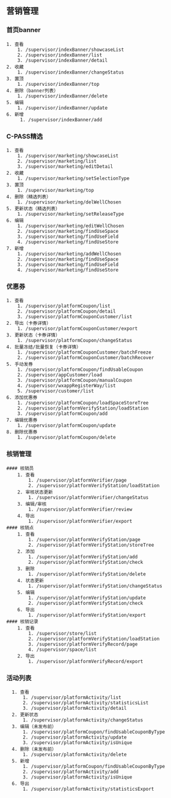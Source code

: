 ## 营销管理
  ### 首页banner
    1. 查看
        1. /supervisor/indexBanner/showcaseList
        2. /supervisor/indexBanner/list
        3. /supervisor/indexBanner/detail
    2. 收藏
        1. /supervisor/indexBanner/changeStatus
    3. 置顶
        1. /supervisor/indexBanner/top
    4. 删除（banner列表）
        1. /supervisor/indexBanner/delete
    5. 编辑
        1. /supervisor/indexBanner/update
    6. 新增
         1. /supervisor/indexBanner/add
  ### C-PASS精选
    1. 查看
        1. /supervisor/marketing/showcaseList
        2. /supervisor/marketing/list
        3. /supervisor/marketing/editDetail
    2. 收藏
        1. /supervisor/marketing/setSelectionType
    3. 置顶
        1. /supervisor/marketing/top
    4. 删除（精选列表）
        1. /supervisor/marketing/delWellChosen
    5. 更新状态（精选列表）
        1. /supervisor/marketing/setReleaseType
    6. 编辑
        1. /supervisor/marketing/editWellChosen
        2. /supervisor/marketing/findUseSpace
        3. /supervisor/marketing/findUseField
        4. /supervisor/marketing/findUseStore
    7. 新增
        1. /supervisor/marketing/addWellChosen
        2. /supervisor/marketing/findUseSpace
        3. /supervisor/marketing/findUseField
        4. /supervisor/marketing/findUseStore
  ### 优惠券
    1. 查看
        1. /supervisor/platformCoupon/list
        2. /supervisor/platformCoupon/detail
        3. /supervisor/platformCouponCustomer/list
    2. 导出（卡券详情）
        1. /supervisor/platformCouponCustomer/export
    3. 更新状态（卡券详情）
        1. /supervisor/platformCoupon/changeStatus
    4. 批量冻结/批量恢复（卡券详情）
        1. /supervisor/platformCouponCustomer/batchFreeze
        2. /supervisor/platformCouponCustomer/batchRecover
    5. 手动发券
        1. /supervisor/platformCoupon/findUsableCoupon
        2. /supervisor/appCustomer/load
        3. /supervisor/platformCoupon/manualCoupon
        4. /supervisor/wxappRegisterWay/list
        5. /supervisor/customer/list
    6. 添加优惠券
        1. /supervisor/platformCoupon/loadSpaceStoreTree
        2. /supervisor/platformVerifyStation/loadStation
        3. /supervisor/platformCoupon/add
    7. 编辑优惠券
        1. /supervisor/platformCoupon/update
    8. 删除优惠券
        1. /supervisor/platformCoupon/delete
  ### 核销管理
    #### 核销员
        1. 查看
            1. /supervisor/platformVerifier/page
            2. /supervisor/platformVerifyStation/loadStation
        2. 审核状态更新
            1. /supervisor/platformVerifier/changeStatus
        3. 编辑/审核
            1. /supervisor/platformVerifier/review
        4. 导出
            1. /supervisor/platformVerifier/export
    #### 核销点
        1. 查看
            1. /supervisor/platformVerifyStation/page
            2. /supervisor/platformVerifyStation/storeTree
        2. 添加
            1. /supervisor/platformVerifyStation/add
            2. /supervisor/platformVerifyStation/check
        3. 删除
            1. /supervisor/platformVerifyStation/delete
        4. 状态更新
            1. /supervisor/platformVerifyStation/changeStatus
        5. 编辑
            1. /supervisor/platformVerifyStation/update
            2. /supervisor/platformVerifyStation/check
        6. 导出
            1. /supervisor/platformVerifyStation/export
    #### 核销记录
        1. 查看
            1. /supervisor/store/list
            2. /supervisor/platformVerifyStation/loadStation
            3. /supervisor/platformVerifyRecord/page
            4. /supervisor/space/list
        2. 导出
            1. /supervisor/platformVerifyRecord/export
  ### 活动列表
      1. 查看
          1. /supervisor/platformActivity/list
          2. /supervisor/platformActivity/statisticsList
          3. /supervisor/platformActivity/detail
      2. 更新状态
          1. /supervisor/platformActivity/changeStatus
      3. 编辑（未发布前）
          1. /supervisor/platformCoupon/findUsableCouponByType
          2. /supervisor/platformActivity/update
          3. /supervisor/platformActivity/isUnique
      4. 删除（未发布前）
          1. /supervisor/platformActivity/delete
      5. 新增
          1. /supervisor/platformCoupon/findUsableCouponByType
          2. /supervisor/platformActivity/add
          3. /supervisor/platformActivity/isUnique
      6. 导出
          1. /supervisor/platformActivity/statisticsExport
